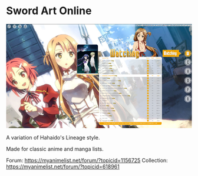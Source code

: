 # Sword Art Online

![](gallery/demo.png)

A variation of Hahaido's Lineage style.

Made for classic anime and manga lists.

Forum: https://myanimelist.net/forum/?topicid=1156725
Collection: https://myanimelist.net/forum/?topicid=618961